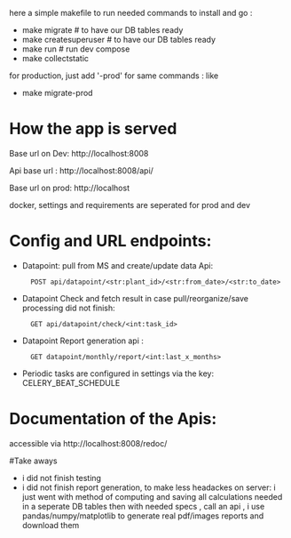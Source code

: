 here a simple makefile to run needed commands to install and go :

- make migrate  # to have our DB tables ready
- make createsuperuser  # to have our DB tables ready
- make run  # run dev compose
- make collectstatic

for production, just add '-prod' for same commands : like
- make migrate-prod 


# How the app is served

Base url on Dev: http://localhost:8008

Api base url : http://localhost:8008/api/

Base url on prod: http://localhost


docker, settings and requirements are seperated for prod and dev

# Config and URL endpoints:
   - Datapoint: pull from MS and create/update data Api:
   
           POST api/datapoint/<str:plant_id>/<str:from_date>/<str:to_date>

   - Datapoint Check and fetch result in case pull/reorganize/save processing did not finish:
     
           GET api/datapoint/check/<int:task_id>

   - Datapoint Report generation api :
   
           GET datapoint/monthly/report/<int:last_x_months>
           
           
  - Periodic tasks are configured in settings via the key: CELERY_BEAT_SCHEDULE
            
# Documentation of the Apis:
  accessible via http://localhost:8008/redoc/
  
  
#Take aways
- i did not finish testing
- i did not finish report generation, 
  to make less headackes on server:
  i just went with method of computing and saving all calculations needed in a seperate DB tables
  then with needed specs , call an api , i use pandas/numpy/matplotlib to generate real pdf/images reports and download
  them
  
